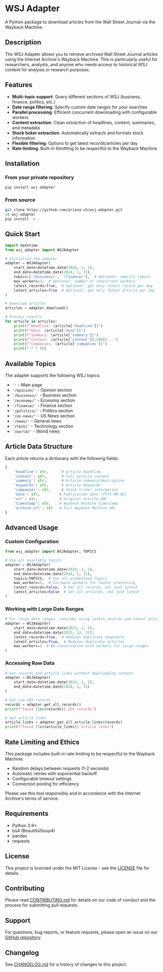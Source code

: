 # WSJ Adapter

A Python package to download articles from the Wall Street Journal via the Wayback Machine.

## Description

The WSJ Adapter allows you to retrieve archived Wall Street Journal articles using the Internet Archive's Wayback Machine. This is particularly useful for researchers, analysts, and anyone who needs access to historical WSJ content for analysis or research purposes.

## Features

- **Multi-topic support**: Query different sections of WSJ (business, finance, politics, etc.)
- **Date range filtering**: Specify custom date ranges for your searches
- **Parallel processing**: Efficient concurrent downloading with configurable workers
- **Content extraction**: Clean extraction of headlines, content, summaries, and metadata
- **Stock ticker extraction**: Automatically extracts and formats stock information
- **Flexible filtering**: Options to get latest records/articles per day
- **Rate limiting**: Built-in throttling to be respectful to the Wayback Machine

## Installation

### From your private repository

```bash
pip install wsj-adapter
```

### From source

```bash
git clone https://github.com/ariana-ch/wsj-adapter.git
cd wsj-adapter
pip install -e .
```

## Quick Start

```python
import datetime
from wsj_adapter import WSJAdapter

# Initialize the adapter
adapter = WSJAdapter(
    start_date=datetime.date(2024, 1, 1),
    end_date=datetime.date(2024, 1, 31),
    topics=['/business/', '/finance/'],  # Optional: specify topics
    max_workers=3,  # Optional: number of concurrent workers
    latest_records=True,  # Optional: get only latest record per day
    latest_articles=True  # Optional: get only latest article per day
)

# Download articles
articles = adapter.download()

# Process results
for article in articles:
    print(f"Headline: {article['headline']}")
    print(f"Date: {article['date']}")
    print(f"Summary: {article['summary']}")
    print(f"Content: {article['content'][:200]}...")
    print(f"Companies: {article['companies']}")
    print("-" * 50)
```

## Available Topics

The adapter supports the following WSJ topics:

- `''` - Main page
- `'/opinion/'` - Opinion section
- `'/business/'` - Business section
- `'/economy/'` - Economy section
- `'/finance/'` - Finance section
- `'/politics/'` - Politics section
- `'/us-news/'` - US News section
- `'/news/'` - General news
- `'/tech/'` - Technology section
- `'/world/'` - World news

## Article Data Structure

Each article returns a dictionary with the following fields:

```python
{
    'headline': str,      # Article headline
    'content': str,       # Full article content
    'summary': str,       # Article summary/description
    'keywords': str,      # Article keywords
    'companies': str,     # Stock ticker information
    'date': str,         # Publication date (YYYY-MM-DD)
    'url': str,          # Original article URL
    'timestamp': str,    # Wayback Machine timestamp
    'archive_url': str   # Full Wayback Machine URL
}
```

## Advanced Usage

### Custom Configuration

```python
from wsj_adapter import WSJAdapter, TOPICS

# Use all available topics
adapter = WSJAdapter(
    start_date=datetime.date(2024, 1, 1),
    end_date=datetime.date(2024, 1, 31),
    topics=TOPICS,  # Use all predefined topics
    max_workers=5,  # Increase workers for faster processing
    latest_records=False,  # Get all records, not just latest
    latest_articles=False  # Get all articles, not just latest
)
```

### Working with Large Date Ranges

```python
# For large date ranges, consider using latest_records and latest_articles
adapter = WSJAdapter(
    start_date=datetime.date(2023, 1, 1),
    end_date=datetime.date(2023, 12, 31),
    latest_records=True,  # Reduces duplicate snapshots
    latest_articles=True,  # Reduces duplicate articles
    max_workers=3  # Be conservative with workers for large ranges
)
```

### Accessing Raw Data

```python
# Get records and article links without downloading content
adapter = WSJAdapter(
    start_date=datetime.date(2024, 1, 1),
    end_date=datetime.date(2024, 1, 31)
)

# Get raw CDX records
records = adapter.get_all_records()
print(f"Found {len(records)} CDX records")

# Get article links
article_links = adapter.get_all_article_links(records)
print(f"Found {len(article_links)} article links")
```

## Rate Limiting and Ethics

This package includes built-in rate limiting to be respectful to the Wayback Machine:

- Random delays between requests (1-2 seconds)
- Automatic retries with exponential backoff
- Configurable timeout settings
- Connection pooling for efficiency

Please use this tool responsibly and in accordance with the Internet Archive's terms of service.

## Requirements

- Python 3.9+
- bs4 (BeautifulSoup4)
- pandas
- requests

## License

This project is licensed under the MIT License - see the [LICENSE](LICENSE) file for details.

## Contributing

Please read [CONTRIBUTING.md](CONTRIBUTING.md) for details on our code of conduct and the process for submitting pull requests.

## Support

For questions, bug reports, or feature requests, please open an issue on our [GitHub repository](https://github.com/ariana-ch/wsj-adapter/issues).

## Changelog

See [CHANGELOG.md](CHANGELOG.md) for a history of changes to this project. 